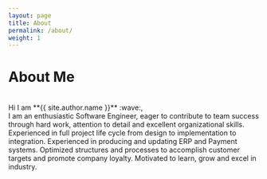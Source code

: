 ```yaml
---
layout: page
title: About
permalink: /about/
weight: 1
---
```


# **About Me**
<br>
Hi I am **{{ site.author.name }}** :wave:,<br>
I am an enthusiastic Software Engineer, eager to contribute to team success through hard work, attention to detail and excellent organizational skills. Experienced in full project life cycle from design to implementation to integration. Experienced in producing and updating ERP and Payment systems. Optimized structures and processes to accomplish customer targets and promote company loyalty. Motivated to learn, grow and excel in industry.

